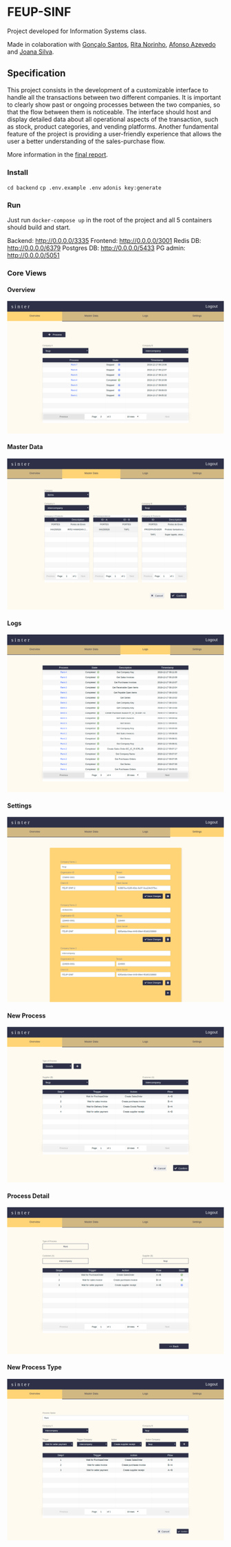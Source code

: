 # FEUP-SINF

Project developed for Information Systems class.

Made in colaboration with [Gonçalo Santos](https://github.com/gregueiras), [Rita Norinho](https://github.com/ritanorinho), [Afonso Azevedo](https://github.com/4-Z3r0) and [Joana Silva](https://github.com/jmcsilva98).

## Specification

This project consists in the development of a customizable interface to handle all the transactions between two different companies. It is important to clearly show past or ongoing processes between the two companies, so that the flow between them is noticeable. 
The interface should host and display detailed data about all operational aspects of the transaction, such as stock, product categories, and vending platforms. 
Another fundamental feature of the project is providing a user-friendly experience that allows the user a better understanding of the sales-purchase flow.

More information in the [final report](https://github.com/susanalima/FEUP-SINF/blob/master/docs/4MIEIC05_G_X_DELIVERABLE2.2__FINALDOC.pdf).

### Install

`cd backend`
`cp .env.example .env`
`adonis key:generate`

### Run

Just run `docker-compose up` in the root of the project and all 5 containers should build and start.

Backend: http://0.0.0.0/3335
Frontend: http://0.0.0.0/3001
Redis DB: http://0.0.0.0/6379
Postgres DB: http://0.0.0.0/5433
PG admin: http://0.0.0.0/5051

### Core Views

#### Overview

![](https://github.com/susanalima/FEUP-SINF/blob/master/docs/screen%20captures/screencapture-localhost-3001-2019-12-19-08_41_26.png)

#### Master Data

![](https://github.com/susanalima/FEUP-SINF/blob/master/docs/screen%20captures/screencapture-localhost-3001-master-data-2019-12-19-08_44_41.png)

#### Logs

![](https://github.com/susanalima/FEUP-SINF/blob/master/docs/screen%20captures/screencapture-localhost-3001-logs-2019-12-19-08_46_03.png)

#### Settings

![](https://github.com/susanalima/FEUP-SINF/blob/master/docs/screen%20captures/screencapture-localhost-3001-settings-2019-12-19-08_46_53.png)

#### New Process

![](https://github.com/susanalima/FEUP-SINF/blob/master/docs/screen%20captures/screencapture-localhost-3001-new-process-2019-12-19-08_48_36.png)

#### Process Detail

![](https://github.com/susanalima/FEUP-SINF/blob/master/docs/screen%20captures/screencapture-localhost-3001-view-process-3-2019-12-19-08_49_47.png)

#### New Process Type

![](https://github.com/susanalima/FEUP-SINF/blob/master/docs/screen%20captures/screencapture-localhost-3001-create-process-type-2019-12-19-08_52_10.png)

